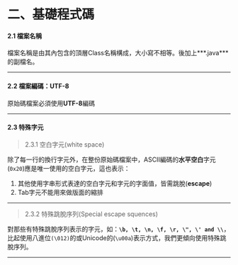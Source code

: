 # 二、基礎程式碼




#### **2.1 檔案名稱**

檔案名稱是由其內包含的頂層Class名稱構成，大小寫不相等。後加上***.java***的副檔名。



---
#### **2.2 檔案編碼：UTF-8**
原始碼檔案必須使用**UTF-8**編碼



---
#### **2.3 特殊字元**
>2.3.1  空白字元(white space)

除了每一行的換行字元外，在整份原始碼檔案中，ASCII編碼的**水平空白**字元(```0x20```)應是唯一使用的空白字元，這也表示：
1. 其他使用字串形式表達的空白字元和字元的字面值，皆需跳脫(**escape**)
1. Tab字元不能用來做版面的縮排



---



>2.3.2 特殊跳脫序列(Special escape squences)

對那些有特殊跳脫序列表示的字元，如：**```\b, \t, \n, \f, \r, \", \' and \\```**，比起使用八進位```(\012)```的或Unicode的(```\u00a```)表示方式，我們更傾向使用特殊跳脫序列。



---




